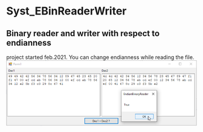 # Syst_EBinReaderWriter
## Binary reader and writer with respect to endianness  
project started feb.2021. You can change endianness while reading the file.  
![EBinReaderWriter Image](EBinReaderWriter.png "EBinReaderWriter Image")
